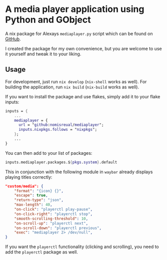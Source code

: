 # A media player application using Python and GObject

A nix package for Alexays `mediaplayer.py` script which can be found on
[GitHub](https://github.com/Alexays/Waybar).

I created the package for my own convenience, but you are welcome to use it yourself and tweak it to your liking.

## Usage

For development, just run `nix develop` (`nix-shell` works as well). For building the application, run `nix build` (`nix-build` works as well).

If you want to install the package and use flakes, simply add it to your flake inputs:

```nix
inputs = {
    ...
    mediaplayer = {
      url = "github:nomisreual/mediaplayer";
      inputs.nixpkgs.follows = "nixpkgs";
    };
    ...
}
```

You can then add to your list of packages:

```nix
inputs.mediaplayer.packages.${pkgs.system}.default
```

This in conjunction with the following module in `waybar` already displays playing titles correctly:

```json
"custom/media": {
    "format": "{icon} {}",
    "escape": true,
    "return-type": "json",
    "max-length": 40,
    "on-click": "playerctl play-pause",
    "on-click-right": "playerctl stop",
    "smooth-scrolling-threshold": 10,
    "on-scroll-up": "playerctl next",
    "on-scroll-down": "playerctl previous",
    "exec": "mediaplayer 2> /dev/null",
}
```

If you want the `playerctl` functionality (clicking and scrolling), you need to add the `playerctl` package as well.

